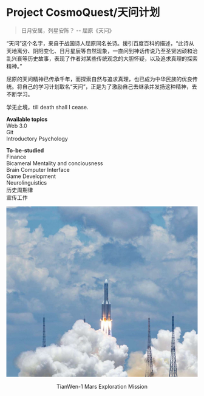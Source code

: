 # Project CosmoQuest/天问计划
> 日月安属，列星安陈？ -- 屈原《天问》

“天问”这个名字，来自于战国诗人屈原同名长诗。援引百度百科的描述，“此诗从天地离分、阴阳变化、日月星辰等自然现象，一直问到神话传说乃至圣贤凶顽和治乱兴衰等历史故事，表现了作者对某些传统观念的大胆怀疑，以及追求真理的探索精神。”

屈原的天问精神已传承千年，而探索自然与追求真理，也已成为中华民族的优良传统。将自己的学习计划取名“天问”，正是为了激励自己去继承并发扬这种精神，去不断学习。

学无止境，till death shall I cease.

**Available topics**\
Web 3.0\
Git\
Introductory Psychology


**To-be-studied**\
Finance\
Bicameral Mentality and conciousness\
Brain Computer Interface\
Game Development\
Neurolinguistics\
历史周期律\
宣传工作


![Tianwen-1](util/TW-1.jpeg)
<div align="center">TianWen-1 Mars Exploration Mission</div>

